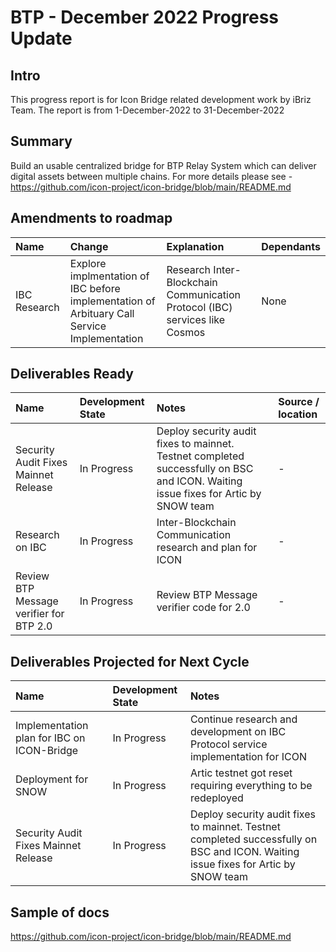# BTP - December 2022 Progress Update

## Intro
This progress report is for Icon Bridge related development work by iBriz Team. The report is from  1-December-2022 to 31-December-2022

## Summary
Build an usable centralized bridge for BTP Relay System which can deliver digital assets between multiple chains.
For more details please see - https://github.com/icon-project/icon-bridge/blob/main/README.md 

## Amendments to roadmap
| Name  | Change | Explanation | Dependants |
| :-----| :-------| :----------| :----------|
| IBC Research | Explore implmentation of IBC before implementation of Arbituary Call Service Implementation | Research Inter-Blockchain Communication Protocol (IBC) services like Cosmos | None |

## Deliverables Ready


| Name | Development State | Notes | Source / location |
|:----- |:------------------ | :----| :----------------| 
| Security Audit Fixes Mainnet Release | In Progress | Deploy security audit fixes to mainnet. Testnet completed successfully on BSC and ICON. Waiting issue fixes for Artic by SNOW team | - |
| Research on IBC | In Progress | Inter-Blockchain Communication research and plan for ICON | - |
| Review BTP Message verifier for BTP 2.0  | In Progress | Review BTP Message verifier code for 2.0 | - |



## Deliverables Projected for Next Cycle


| Name | Development State | Notes |
|:-----|:------------------|:-----|
| Implementation plan for IBC on ICON-Bridge |In Progress| Continue research and development on IBC Protocol service implementation for ICON |
| Deployment for SNOW | In Progress | Artic testnet got reset requiring everything to be redeployed | - |
| Security Audit Fixes Mainnet Release | In Progress | Deploy security audit fixes to mainnet. Testnet completed successfully on BSC and ICON. Waiting issue fixes for Artic by SNOW team | - |



## Sample of docs
https://github.com/icon-project/icon-bridge/blob/main/README.md 
